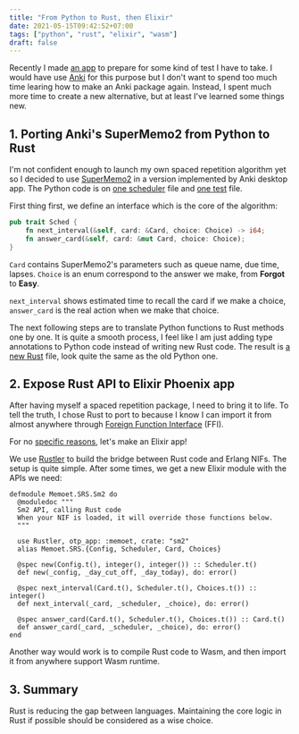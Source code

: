 ```yaml
---
title: "From Python to Rust, then Elixir"
date: 2021-05-15T09:42:52+07:00
tags: ["python", "rust", "elixir", "wasm"]
draft: false
---
```


Recently I made [an app][0] to prepare for some kind of test I have to take.
I would have use [Anki][1] for this purpose but I don't want to spend too much
time learing how to make an Anki package again. Instead, I spent much more
time to create a new alternative, but at least I've learned some things new.


## 1. Porting Anki's SuperMemo2 from Python to Rust

I'm not confident enough to launch my own spaced repetition algorithm yet so
I decided to use [SuperMemo2][2] in a version implemented by Anki desktop app.
The Python code is on [one scheduler][3] file and [one test][4] file.

First thing first, we define an interface which is the core of the algorithm:

```rust
pub trait Sched {
    fn next_interval(&self, card: &Card, choice: Choice) -> i64;
    fn answer_card(&self, card: &mut Card, choice: Choice);
}
```

`Card` contains SuperMemo2's parameters such as queue name, due time, lapses.
`Choice` is an enum correspond to the answer we make, from **Forgot** to **Easy**.

`next_interval` shows estimated time to recall the card if we make a choice,
`answer_card` is the real action when we make that choice.

The next following steps are to translate Python functions to Rust methods one by
one. It is quite a smooth process, I feel like I am just adding type annotations
to Python code instead of writing new Rust code. The result is [a new Rust][5]
file, look quite the same as the old Python one.


## 2. Expose Rust API to Elixir Phoenix app

After having myself a spaced repetition package, I need to bring it to life.
To tell the truth, I chose Rust to port to because I know I can import it from
almost anywhere through [Foreign Function Interface][6] (FFI).

For no [specific reasons][7], let's make an Elixir app!

We use [Rustler][8] to build the bridge between Rust code and Erlang NIFs. The
setup is quite simple. After some times, we get a new Elixir module with the
APIs we need:

```
defmodule Memoet.SRS.Sm2 do
  @moduledoc """
  Sm2 API, calling Rust code
  When your NIF is loaded, it will override those functions below.
  """

  use Rustler, otp_app: :memoet, crate: "sm2"
  alias Memoet.SRS.{Config, Scheduler, Card, Choices}

  @spec new(Config.t(), integer(), integer()) :: Scheduler.t()
  def new(_config, _day_cut_off, _day_today), do: error()

  @spec next_interval(Card.t(), Scheduler.t(), Choices.t()) :: integer()
  def next_interval(_card, _scheduler, _choice), do: error()

  @spec answer_card(Card.t(), Scheduler.t(), Choices.t()) :: Card.t()
  def answer_card(_card, _scheduler, _choice), do: error()
end
```

Another way would work is to compile Rust code to Wasm, and then import it from
anywhere support Wasm runtime.

## 3. Summary

Rust is reducing the gap between languages. Maintaining the core logic in Rust
if possible should be considered as a wise choice.


[0]: https://github.com/memoetapp/memoet
[1]: https://apps.ankiweb.net/
[2]: https://www.supermemo.com/archives1990-2015/english/ol/sm2
[3]: https://github.com/ankitects/anki/blob/6e954e82a5/pylib/anki/scheduler/v2.py
[4]: https://github.com/ankitects/anki/blob/6e954e82a5/pylib/tests/test_schedv2.py
[5]: https://github.com/memoetapp/memoet/blob/master/native/sm2/src/srs/scheduler.rs
[6]: https://doc.rust-lang.org/1.2.0/book/rust-inside-other-languages.html
[7]: https://www.erlang-solutions.com/blog/why-elixir-is-the-programming-language-you-should-learn-in-2020/
[8]: https://github.com/rusterlium/rustler
